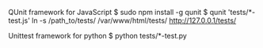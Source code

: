 QUnit framework for JavaScript
$ sudo npm install -g qunit
$ qunit 'tests/*-test.js'
ln -s /path_to/tests/ /var/www/html/tests/
http://127.0.0.1/tests/

Unittest framework for python
$ python tests/*-test.py

